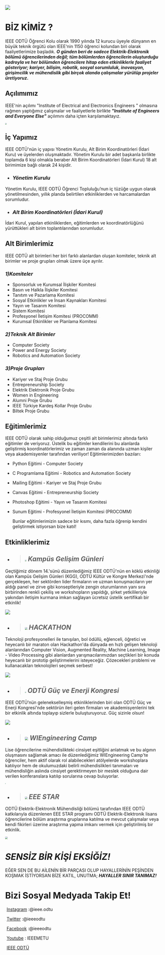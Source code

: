 ![](G:\ebrar.png)

# BİZ KİMİZ ? #

IEEE ODTÜ Öğrenci Kolu olarak 1990 yılında 12 kurucu üyeyle dünyanın en büyük teknik örgütü olan IEEE‘nin 1150 öğrenci kolundan biri olarak faaliyetlerimize başladık. ***O günden beri de sadece Elektrik-Elektronik bölümü öğrencilerinden değil; tüm bölümlerden öğrencilerin oluşturduğu kadroyla ve her bölümden öğrencilere hitap eden etkinliklerle faaliyet gösteriyor; kariyer, bilişim, robotik, sosyal sorumluluk, inovasyon, girişimcilik ve mühendislik gibi birçok alanda çalışmalar yürütüp projeler üretiyoruz*.**

## **Açılımımız** ##

IEEE'nin açılımı "Institute of Electrical and Electronics Engineers " olmasına rağmen yaptığımız çalışmalar ve faaliyetlerle birlikte ***"Institute of Engineers and Everyone Else"*** açılımını daha içten karşılamaktayız.

<img src="C:\Users\TOSHIBA\Desktop\42813416_10155523701756372_5268374530732064768_o.jpg" style="zoom: 30%;" />



## İç Yapımız ##

IEEE ODTÜ'nün iç yapısı Yönetim Kurulu, Alt Birim Koordinatörleri (İdari Kuru) ve üyelerden oluşmaktadır. Yönetim Kurulu bir adet başkanla birlikte toplamda 6 kişi olmakla beraber Alt Birim Koordinatörleri (İdari Kurul) 18 alt birimimize bağlı olarak 24 kişidir.

- ### *Yönetim Kurulu* ###

Yönetim Kurulu, IEEE ODTÜ Öğrenci Topluluğu’nun iç tüzüğe uygun olarak yönetilmesinden, yıllık planda belirtilen etkinliklerden ve harcamalardan sorumludur.

- ### *Alt Birim Koordinatörleri (İdari Kurul)* ###

İdari Kurul, yapılan etkinliklerden, eğitimlerden ve koordinatörlüğünü yürüttükleri alt birim toplantılarından sorumludur.



## Alt Birimlerimiz ##

IEEE ODTÜ alt birimleri her biri farklı alanlardan oluşan komiteler, teknik alt birimler ve proje grupları olmak üzere üçe ayrılır.

### *1)Komiteler* ###

* Sponsorluk ve Kurumsal İlişkiler Komitesi <img src="C:\Users\TOSHIBA\Desktop\img_338794.png" style="zoom:3%;" /> 
* Basın ve Halkla İlişkiler Komitesi <img src="C:\Users\TOSHIBA\Desktop\img_155485.png" style="zoom:3%;" />  
* Tanıtım ve Pazarlama Komitesi <img src="C:\Users\TOSHIBA\Desktop\img_543514.png" style="zoom:4%;" />  
* Sosyal Etkinlikler ve İnsan Kaynakları Komitesi <img src="C:\Users\TOSHIBA\Desktop\img_376107.png" style="zoom:3%;" />  
* Yayın ve Tasarım Komitesi <img src="C:\Users\TOSHIBA\Desktop\img_353549.png" style="zoom:3%;" /> 
* Sistem Komitesi <img src="C:\Users\TOSHIBA\Desktop\img_90119.png" style="zoom:3%;" /> 
* Profesyonel İletişim Komitesi (PROCOMM) <img src="C:\Users\TOSHIBA\Desktop\img_227934.png" style="zoom:3.7%;" /> 
* Kurumsal Etkinlikler ve Planlama Komitesi <img src="C:\Users\TOSHIBA\Desktop\img_460402.png" style="zoom:3.6%;" /> 

### *2)Teknik Alt Birimler*

* Computer Society <img src="C:\Users\TOSHIBA\Desktop\img_15383.png" style="zoom:3.8%;" /> 
* Power and Energy Society <img src="C:\Users\TOSHIBA\Desktop\img_490840.png" style="zoom:4%;" /> 
* Robotics and Automation Society <img src="C:\Users\TOSHIBA\Desktop\img_426912.png" style="zoom:4%;" />

### *3)Proje Grupları* ###

* Kariyer ve Staj Proje Grubu <img src="C:\Users\TOSHIBA\Desktop\img_500026.png" style="zoom:4%;" />
* Entrepreneurship Society <img src="C:\Users\TOSHIBA\Desktop\img_452728.png" style="zoom:4%;" /> 
* Elektrik Elektronik Proje Grubu <img src="C:\Users\TOSHIBA\Desktop\img_550991.png" style="zoom:3%;" />
* Women in Engineering <img src="C:\Users\TOSHIBA\Desktop\img_64020.png" style="zoom:4%;" /> 
* Alumni Proje Grubu <img src="C:\Users\TOSHIBA\Desktop\img_319579.png" style="zoom:3.6%;" /> 
* IEEE Türkiye Kardeş Kollar Proje Grubu <img src="C:\Users\TOSHIBA\Desktop\img_235671.png" style="zoom:3.5%;" />
* Biltek Proje Grubu <img src="C:\Users\TOSHIBA\Desktop\img_296424.png" style="zoom:3.3%;" />  



## Eğitimlerimiz ##

IEEE ODTÜ olarak sahip olduğumuz çeşitli alt birimlerimiz altında farklı eğitimler de veriyoruz. Üstelik bu eğitimler kendilerini bu alanlarda geliştirmiş koordinatörlerimiz ve zaman zaman da alanında uzman kişiler veya akademisyenler tarafından veriliyor! Eğitimlerimizden bazıları:

* Python Eğitimi - Computer Society

* C Programlama Eğitimi - Robotics and Automation Society

* Mailing Eğitimi - Kariyer ve Staj Proje Grubu

* Canvas Eğitimi - Entrepreneurship Society

* Photoshop Eğitimi - Yayın ve Tasarım Komitesi

* Sunum Eğitimi - Profesyonel İletişim Komitesi (PROCOMM)

   Bunlar eğitimlerimizin sadece bir kısmı, daha fazla öğrenip kendini geliştirmek istiyorsan bize katıl!

## Etkinliklerimiz ## 

- > ##  <img src="G:\IMG_4513.jpg" style="zoom:33%;" /> *Kampüs Gelişim Günleri* 

Geçtiğimiz dönem 14.'sünü düzenlediğimiz IEEE ODTÜ'nün en köklü etkinliği olan Kampüs Gelişim Günleri (KGG), ODTÜ Kültür ve Kongre Merkezi'nde gerçekleşen, her sektörden lider firmaların ve uzman konuşmacıların yer aldığı panel ve zirve gibi konseptleriyle zengin oturumlarının yanı sıra birbirinden renkli çekiliş ve workshopların yapıldığı, şirket yetkilileriyle yakından iletişim kurmana imkan sağlayan ücretsiz üstelik sertifikalı bir etkinlik! 

![](G:\IMG_6639_Original.jpg)     



- > ## <img src="C:\Users\TOSHIBA\Desktop\ieee-odtu-hackathon-2020-1577749712 (1).jpg" style="zoom:50%;" /> *HACKATHON*

Teknoloji profesyonelleri ile tanışılan, bol ödüllü, eğlenceli, öğretici ve heyecanlı bir maraton olan Hackathon'da dünyada en hızlı gelişen teknoloji alanlarından Computer Vision, Augmented Reality, Machine Learning, Image - Video Processing gibi alanlardan yarışmacılarımızdan seçtikleri bir konuda heyecanlı bir prototip geliştirmelerini isteyeceğiz. Çözecekleri problemi ve kullanacakları teknolojileri seçmek serbest! 

![](G:\IMG_4515.jpg)



- > ## <img src="C:\Users\TOSHIBA\Desktop\12976809_10153391783226372_1483633217817138693_o.jpg" style="zoom:25%;" /> *ODTÜ Güç ve Enerji Kongresi* 

 IEEE ODTÜ’nün gelenekselleşmiş etkinliklerinden biri olan ODTÜ Güç ve Enerji Kongresi'nde sektörün ileri gelen firmaları ve akademisyenlerini tek bir etkinlik altında toplayıp sizlerle buluşturuyoruz. Güç sizinle olsun!

![](G:\IMG_4516.JPG)



- > ## <img src="C:\Users\TOSHIBA\Desktop\wie-ITCR.png" style="zoom:67%;" /> *WIEngineering Camp*

Lise öğrencilerine mühendislikteki cinsiyet eşitliğini anlatmak ve bu algının oluşmasını sağlamak amacı ile düzenlediğimiz WIEngineering Camp'te öğrenciler, hem aktif olarak rol alabilecekleri atölyelerde workshoplara katılıyor hem de okulumuzdaki belirli mühendislikleri tanımaları ve mühendisliğin aslında cinsiyet gerektirmeyen bir meslek olduğuna dair verilen konferanslara katılıp sorularına cevap buluyorlar.

<img src="G:\Dosya_001.png" style="zoom:15%;" />



- > ## <img src="C:\Users\TOSHIBA\Desktop\EEE_Star_2020_2021 (1).png" style="zoom:50%;" /> *EEE STAR*

ODTÜ Elektrik-Elektronik Mühendisliği bölümü tarafından IEEE ODTÜ katkılarıyla düzenlenen EEE STAR programı ODTÜ Elektrik-Elektronik lisans öğrencilerine bölüm araştırma gruplarına katılma ve mevcut çalışmalar veya kendi fikirleri üzerine araştırma yapma imkanı vermek için geliştirilmiş bir etkinlik.

<img src="C:\Users\TOSHIBA\Desktop\IMG_0180.JPG" style="zoom:50%;" />



# *SENSİZ BİR KİŞİ EKSİĞİZ!*  # 

EĞER SEN DE BU AİLENİN BİR PARÇASI OLUP HAYALLERİNİN PEŞİNDEN KOŞMAK İSTİYORSAN BİZE KATIL, UNUTMA; ***HAYALLER SINIR TANIMAZ!*** 

# Bizi Sosyal Medyada Takip Et! #

<img src="C:\Users\TOSHIBA\Desktop\img_203329.png" style="zoom:5%;" /> [Instagram](https://www.instagram.com/ieee.odtu/) :@ieee.odtu

<img src="C:\Users\TOSHIBA\Desktop\img_195328.png" style="zoom:5%;" /> [Twitter](https://twitter.com/ieeeodtu) :@ieeeodtu

<img src="C:\Users\TOSHIBA\Desktop\img_332167.png" style="zoom:5%;" /> [Facebook](https://www.facebook.com/ieeeodtu/) :@ieeeodtu

<img src="C:\Users\TOSHIBA\Desktop\img_195364.png" style="zoom:5%;" /> [Youtube](https://www.youtube.com/IEEEMETU/) : IEEEMETU

<img src="C:\Users\TOSHIBA\Desktop\img_1102.png" style="zoom:5%;" /> [IEEE ODTÜ](http://www.ieee.metu.edu.tr/) 